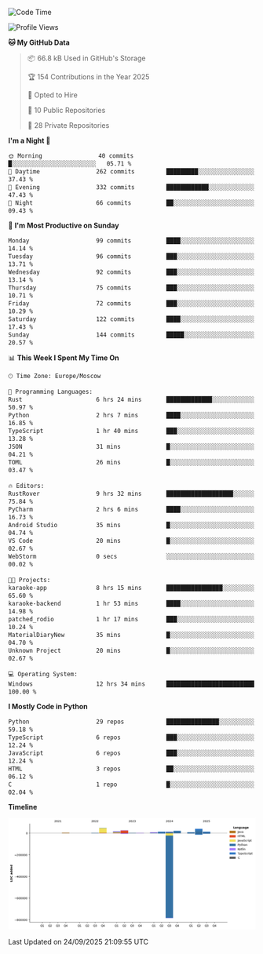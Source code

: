 <!--START_SECTION:waka-->
![Code Time](http://img.shields.io/badge/Code%20Time-824%20hrs%208%20mins-blue)

![Profile Views](http://img.shields.io/badge/Profile%20Views-0-blue)

**🐱 My GitHub Data** 

> 📦 66.8 kB Used in GitHub's Storage 
 > 
> 🏆 154 Contributions in the Year 2025
 > 
> 💼 Opted to Hire
 > 
> 📜 10 Public Repositories 
 > 
> 🔑 28 Private Repositories 
 > 
**I'm a Night 🦉** 

```text
🌞 Morning                40 commits          █░░░░░░░░░░░░░░░░░░░░░░░░   05.71 % 
🌆 Daytime                262 commits         █████████░░░░░░░░░░░░░░░░   37.43 % 
🌃 Evening                332 commits         ████████████░░░░░░░░░░░░░   47.43 % 
🌙 Night                  66 commits          ██░░░░░░░░░░░░░░░░░░░░░░░   09.43 % 
```
📅 **I'm Most Productive on Sunday** 

```text
Monday                   99 commits          ████░░░░░░░░░░░░░░░░░░░░░   14.14 % 
Tuesday                  96 commits          ███░░░░░░░░░░░░░░░░░░░░░░   13.71 % 
Wednesday                92 commits          ███░░░░░░░░░░░░░░░░░░░░░░   13.14 % 
Thursday                 75 commits          ███░░░░░░░░░░░░░░░░░░░░░░   10.71 % 
Friday                   72 commits          ███░░░░░░░░░░░░░░░░░░░░░░   10.29 % 
Saturday                 122 commits         ████░░░░░░░░░░░░░░░░░░░░░   17.43 % 
Sunday                   144 commits         █████░░░░░░░░░░░░░░░░░░░░   20.57 % 
```


📊 **This Week I Spent My Time On** 

```text
🕑︎ Time Zone: Europe/Moscow

💬 Programming Languages: 
Rust                     6 hrs 24 mins       █████████████░░░░░░░░░░░░   50.97 % 
Python                   2 hrs 7 mins        ████░░░░░░░░░░░░░░░░░░░░░   16.85 % 
TypeScript               1 hr 40 mins        ███░░░░░░░░░░░░░░░░░░░░░░   13.28 % 
JSON                     31 mins             █░░░░░░░░░░░░░░░░░░░░░░░░   04.21 % 
TOML                     26 mins             █░░░░░░░░░░░░░░░░░░░░░░░░   03.47 % 

🔥 Editors: 
RustRover                9 hrs 32 mins       ███████████████████░░░░░░   75.84 % 
PyCharm                  2 hrs 6 mins        ████░░░░░░░░░░░░░░░░░░░░░   16.73 % 
Android Studio           35 mins             █░░░░░░░░░░░░░░░░░░░░░░░░   04.74 % 
VS Code                  20 mins             █░░░░░░░░░░░░░░░░░░░░░░░░   02.67 % 
WebStorm                 0 secs              ░░░░░░░░░░░░░░░░░░░░░░░░░   00.02 % 

🐱‍💻 Projects: 
karaoke-app              8 hrs 15 mins       ████████████████░░░░░░░░░   65.60 % 
karaoke-backend          1 hr 53 mins        ████░░░░░░░░░░░░░░░░░░░░░   14.98 % 
patched_rodio            1 hr 17 mins        ███░░░░░░░░░░░░░░░░░░░░░░   10.24 % 
MaterialDiaryNew         35 mins             █░░░░░░░░░░░░░░░░░░░░░░░░   04.70 % 
Unknown Project          20 mins             █░░░░░░░░░░░░░░░░░░░░░░░░   02.67 % 

💻 Operating System: 
Windows                  12 hrs 34 mins      █████████████████████████   100.00 % 
```

**I Mostly Code in Python** 

```text
Python                   29 repos            ███████████████░░░░░░░░░░   59.18 % 
TypeScript               6 repos             ███░░░░░░░░░░░░░░░░░░░░░░   12.24 % 
JavaScript               6 repos             ███░░░░░░░░░░░░░░░░░░░░░░   12.24 % 
HTML                     3 repos             ██░░░░░░░░░░░░░░░░░░░░░░░   06.12 % 
C                        1 repo              █░░░░░░░░░░░░░░░░░░░░░░░░   02.04 % 
```



**Timeline**

![Lines of Code chart](https://raw.githubusercontent.com/adlemx/adlemx/main/assets/bar_graph.png)


 Last Updated on 24/09/2025 21:09:55 UTC
<!--END_SECTION:waka-->
